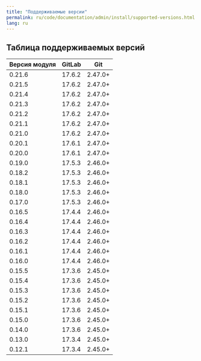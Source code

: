 ```yaml
---
title: "Поддерживаемые версии"
permalink: ru/code/documentation/admin/install/supported-versions.html
lang: ru
---
```


## Таблица поддерживаемых версий

| **Версия модуля** | **GitLab** | **Git**     |
|-------------------|------------|-------------|
| 0.21.6            | 17.6.2     | 2.47.0+     |
| 0.21.5            | 17.6.2     | 2.47.0+     |
| 0.21.4            | 17.6.2     | 2.47.0+     |
| 0.21.3            | 17.6.2     | 2.47.0+     |
| 0.21.2            | 17.6.2     | 2.47.0+     |
| 0.21.1            | 17.6.2     | 2.47.0+     |
| 0.21.0            | 17.6.2     | 2.47.0+     |
| 0.20.1            | 17.6.1     | 2.47.0+     |
| 0.20.0            | 17.6.1     | 2.47.0+     |
| 0.19.0            | 17.5.3     | 2.46.0+     |
| 0.18.2            | 17.5.3     | 2.46.0+     |
| 0.18.1            | 17.5.3     | 2.46.0+     |
| 0.18.0            | 17.5.3     | 2.46.0+     |
| 0.17.0            | 17.5.3     | 2.46.0+     |
| 0.16.5            | 17.4.4     | 2.46.0+     |
| 0.16.4            | 17.4.4     | 2.46.0+     |
| 0.16.3            | 17.4.4     | 2.46.0+     |
| 0.16.2            | 17.4.4     | 2.46.0+     |
| 0.16.1            | 17.4.4     | 2.46.0+     |
| 0.16.0            | 17.4.4     | 2.46.0+     |
| 0.15.5            | 17.3.6     | 2.45.0+     |
| 0.15.4            | 17.3.6     | 2.45.0+     |
| 0.15.3            | 17.3.6     | 2.45.0+     |
| 0.15.2            | 17.3.6     | 2.45.0+     |
| 0.15.1            | 17.3.6     | 2.45.0+     |
| 0.15.0            | 17.3.6     | 2.45.0+     |
| 0.14.0            | 17.3.6     | 2.45.0+     |
| 0.13.0            | 17.3.4     | 2.45.0+     |
| 0.12.1            | 17.3.4     | 2.45.0+     |
